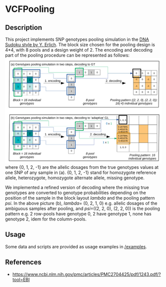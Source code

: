 # VCFPooling

## Description
This project implements SNP genotypes pooling simulation in the [DNA Sudoku style by Y. Erlich](https://www.ncbi.nlm.nih.gov/pmc/articles/PMC2704425/pdf/1243.pdf/?tool=EBI).
The block size chosen for the pooling design is 4*4, with 8 pools and a design weight of 2.
The encoding and decoding part of the pooling procedure can be represented as follows: ![Pooling simulation on genotypes in the DNA Sudoku style](pooling-sim-gtgl.png)
where {0, 1, 2, -1} are the allelic dosages from the true genotypes values at one SNP of any sample in (a). {0, 1, 2, -1} stand for 
homozygote reference allele, heterozygote, homozygote alternate allele, missing genotype.

We implemented a refined version of decoding where the missing true genotypes are converted to genotype probabilities 
depending on the position of the sample in the block layout _lambda_ and the pooling pattern _psi_. In the above picture (b),
_lambda_= (0, 2, 1, 0) e.g. allelic dosages of the ambiguous samples after pooling, 
and _psi_=((2, 2, 0), (2, 2, 0)) is the pooling pattern e.g. 2 row-pools have genotype 0, 2 have genotype 1, none has genotype 2, idem for the column-pools.

## Usage
Some data and scripts are provided as usage examples in [/examples](/examples). 

## References
* https://www.ncbi.nlm.nih.gov/pmc/articles/PMC2704425/pdf/1243.pdf/?tool=EBI
